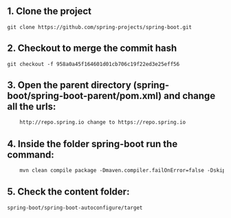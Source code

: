  ## 1. Clone the project 
    git clone https://github.com/spring-projects/spring-boot.git

## 2. Checkout to merge the commit hash
    git checkout -f 958a0a45f164601d01cb706c19f22ed3e25eff56

## 3. Open the parent directory (spring-boot/spring-boot-parent/pom.xml) and change all the urls:
```xml
    http://repo.spring.io change to https://repo.spring.io
```

## 4. Inside the folder  **spring-boot** run the command:
```xml
    mvn clean compile package -Dmaven.compiler.failOnError=false -DskipTests jar:test-jar
```

## 5. Check the content folder: 
    spring-boot/spring-boot-autoconfigure/target
